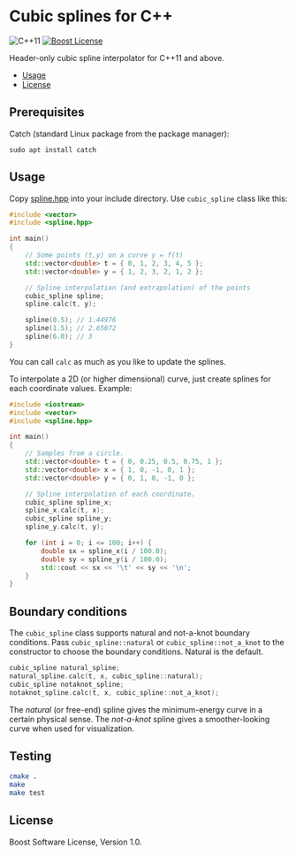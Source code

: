# Cubic splines for C++

![C++11][cxx-badge]
[![Boost License][license-badge]](LICENSE.txt)

Header-only cubic spline interpolator for C++11 and above.

[cxx-badge]: https://img.shields.io/badge/C%2B%2B-11-orange.svg
[license-badge]: https://img.shields.io/badge/license-Boost-blue.svg

- [Usage](#usage)
- [License](#license)

## Prerequisites

Catch (standard Linux package from the package manager):

```
sudo apt install catch
```

## Usage

Copy [spline.hpp](spline.hpp) into your include directory. Use
`cubic_spline` class like this:

```c++
#include <vector>
#include <spline.hpp>

int main()
{
    // Some points (t,y) on a curve y = f(t)
    std::vector<double> t = { 0, 1, 2, 3, 4, 5 };
    std::vector<double> y = { 1, 2, 3, 2, 1, 2 };

    // Spline interpolation (and extrapolation) of the points
    cubic_spline spline;
    spline.calc(t, y);

    spline(0.5); // 1.44976
    spline(1.5); // 2.65072
    spline(6.0); // 3
}
```
You can call `calc` as much as you like to update the splines.

To interpolate a 2D (or higher dimensional) curve, just create splines for each
coordinate values. Example:

```c++
#include <iostream>
#include <vector>
#include <spline.hpp>

int main()
{
    // Samples from a circle.
    std::vector<double> t = { 0, 0.25, 0.5, 0.75, 1 };
    std::vector<double> x = { 1, 0, -1, 0, 1 };
    std::vector<double> y = { 0, 1, 0, -1, 0 };

    // Spline interpolation of each coordinate.
    cubic_spline spline_x;
    spline_x.calc(t, x);
    cubic_spline spline_y;
    spline_y.calc(t, y);

    for (int i = 0; i <= 100; i++) {
        double sx = spline_x(i / 100.0);
        double sy = spline_y(i / 100.0);
        std::cout << sx << '\t' << sy << '\n';
    }
}
```

## Boundary conditions

The `cubic_spline` class supports natural and not-a-knot boundary conditions.
Pass `cubic_spline::natural` or `cubic_spline::not_a_knot` to the constructor
to choose the boundary conditions. Natural is the default.

```c++
cubic_spline natural_spline;
natural_spline.calc(t, x, cubic_spline::natural);
cubic_spline notaknot_spline;
notaknot_spline.calc(t, x, cubic_spline::not_a_knot);
```

The *natural* (or free-end) spline gives the minimum-energy curve in a certain
physical sense. The *not-a-knot* spline gives a smoother-looking curve when
used for visualization.


## Testing

```sh
cmake .
make
make test
```

## License

Boost Software License, Version 1.0.
